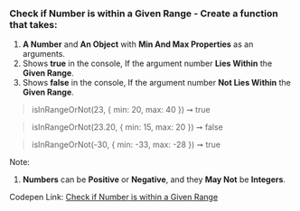### Check if Number is within a Given Range - Create a function that takes: 

1. **A Number** and **An Object** with **Min And Max Properties** as an arguments. 
1. Shows **true** in the console, If the argument number **Lies Within** the **Given Range**.
1. Shows **false** in the console, If the argument number **Not Lies Within** the **Given Range**.

> isInRangeOrNot(23, {
  min: 20,
  max: 40
}) ➞ true 

> isInRangeOrNot(23.20, {
  min: 15,
  max: 20
}) ➞ false

> isInRangeOrNot(-30, {
  min: -33,
  max: -28
}) ➞ true

Note: 
1. **Numbers** can be **Positive** or **Negative**, and they **May Not** be **Integers**.

Codepen Link: [Check if Number is within a Given Range](https://codepen.io/naveencoder/pen/YzzPEvN?editors=0012)